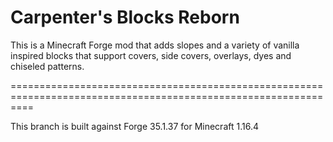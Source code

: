 Carpenter's Blocks Reborn
================================================================================================================

This is a Minecraft Forge mod that adds slopes and a variety of vanilla inspired blocks that support covers, side covers, overlays, dyes and chiseled patterns.

================================================================================================================

This branch is built against Forge 35.1.37 for Minecraft 1.16.4
